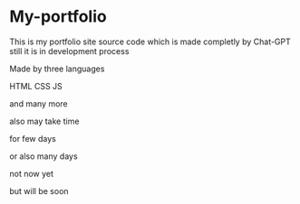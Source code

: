 # My-portfolio
This is my portfolio site source code which is made completly by Chat-GPT
still it is in development process


Made by three languages

HTML
CSS
JS


and many  more

also may take time

for few days

or also many days


not now yet

but will be soon
